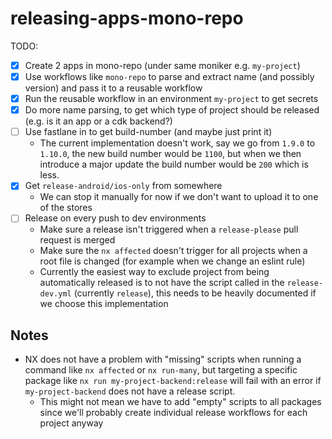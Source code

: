 # releasing-apps-mono-repo

TODO:

- [x] Create 2 apps in mono-repo (under same moniker e.g. `my-project`)
- [x] Use workflows like `mono-repo` to parse and extract name (and possibly version) and pass it to a reusable workflow
- [x] Run the reusable workflow in an environment `my-project` to get secrets
- [x] Do more name parsing, to get which type of project should be released (e.g. is it an app or a cdk backend?)
- [ ] Use fastlane in to get build-number (and maybe just print it)
  - The current implementation doesn't work, say we go from `1.9.0` to `1.10.0`, the new build number would be `1100`, but when we then introduce a major update the build number would be `200` which is less.
- [x] Get `release-android/ios-only` from somewhere
  - We can stop it manually for now if we don't want to upload it to one of the stores
- [ ] Release on every push to dev environments
  - Make sure a release isn't triggered when a `release-please` pull request is merged
  - Make sure the `nx affected` doesn't trigger for all projects when a root file is changed (for example when we change an eslint rule)
  - Currently the easiest way to exclude project from being automatically released is to not have the script called in the `release-dev.yml` (currently `release`), this needs to be heavily documented if we choose this implementation

## Notes

- NX does not have a problem with "missing" scripts when running a command like `nx affected` or `nx run-many`, but targeting a specific package like `nx run my-project-backend:release` will fail with an error if `my-project-backend` does not have a release script.
  - This might not mean we have to add "empty" scripts to all packages since we'll probably create individual release workflows for each project anyway

